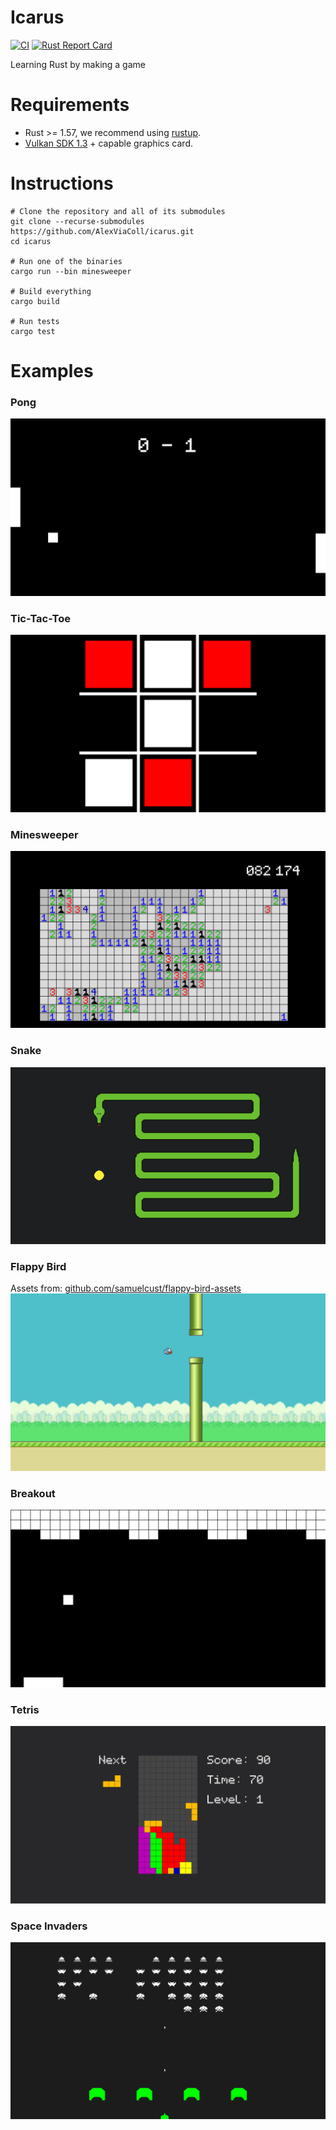 # Icarus
[![CI](https://github.com/AlexViaColl/Icarus/workflows/CI/badge.svg?branch=main&event=push)](https://github.com/AlexViaColl/Icarus/actions/workflows/ci.yml)
[![Rust Report Card](https://rust-reportcard.xuri.me/badge/github.com/AlexViaColl/Icarus)](https://rust-reportcard.xuri.me/report/github.com/AlexViaColl/Icarus)

Learning Rust by making a game

# Requirements
- Rust >= 1.57, we recommend using [rustup](https://rustup.rs/).
- [Vulkan SDK 1.3](https://vulkan.lunarg.com/) + capable graphics card.

# Instructions
```console
# Clone the repository and all of its submodules
git clone --recurse-submodules https://github.com/AlexViaColl/icarus.git
cd icarus

# Run one of the binaries
cargo run --bin minesweeper

# Build everything
cargo build

# Run tests
cargo test
```

# Examples
### Pong
![Pong](https://github.com/AlexViaColl/icarus-assets/raw/main/screenshots/pong.png)

### Tic-Tac-Toe
![Tic-Tac-Toe](https://github.com/AlexViaColl/icarus-assets/raw/main/screenshots/tic-tac-toe.png)

### Minesweeper
![Minesweeper](https://github.com/AlexViaColl/icarus-assets/raw/main/screenshots/minesweeper.png)

### Snake
![Snake](https://github.com/AlexViaColl/icarus-assets/raw/main/screenshots/snake.png)

### Flappy Bird
Assets from: [github.com/samuelcust/flappy-bird-assets](https://github.com/samuelcust/flappy-bird-assets)
![Flappy Bird](https://github.com/AlexViaColl/icarus-assets/raw/main/screenshots/flappy.png)

### Breakout
![Breakout](https://github.com/AlexViaColl/icarus-assets/raw/main/screenshots/breakout.png)

### Tetris
![Tetris](https://github.com/AlexViaColl/icarus-assets/raw/main/screenshots/tetris.png)

### Space Invaders
![Invaders](https://github.com/AlexViaColl/icarus-assets/raw/main/screenshots/invaders.png)
